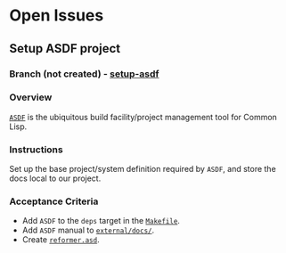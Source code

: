 # Open Issues

## Setup ASDF project

### Branch (not created) - [setup-asdf](https://git.sr.ht/~jamesaorson/reformer/tree/setup-asdf)

### Overview

[`ASDF`](https://asdf.common-lisp.dev/) is the ubiquitous build facility/project management tool for Common Lisp.

### Instructions

Set up the base project/system definition required by `ASDF`, and store the docs local to our project.

### Acceptance Criteria

- Add `ASDF` to the `deps` target in the [`Makefile`](../Makefile).
- Add `ASDF` manual to [`external/docs/`](../external/docs).
- Create [`reformer.asd`](../reformer.asd).
